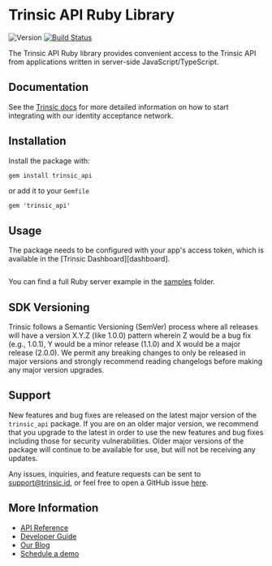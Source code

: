 # Trinsic API Ruby Library

![Version](https://img.shields.io/gem/v/trinsic_api)
[![Build Status](https://github.com/trinsic-id/sdk/actions/workflows/api-ruby-release.yml/badge.svg)](https://github.com/trinsic-id/sdk/actions?query=branch%main)

The Trinsic API Ruby library provides convenient access to the Trinsic API from
applications written in server-side JavaScript/TypeScript.

## Documentation

See the [Trinsic docs](https://connect.docs.trinsic.id/docs/) for more detailed information on how to start integrating with our identity acceptance network.

## Installation

Install the package with:

```sh
gem install trinsic_api
```

or add it to your `Gemfile`

```
gem 'trinsic_api'
```

## Usage

The package needs to be configured with your app's access token, which is
available in the [Trinsic Dashboard][dashboard].

<!-- TODO: add simple usage here -->
<!-- prettier-ignore -->
```rb
```

You can find a full Ruby server example in the [samples](https://github.com/trinsic-id/sdk/tree/main/ruby-typescript/samples) folder.

## SDK Versioning

Trinsic follows a Semantic Versioning (SemVer) process where all releases will have a version X.Y.Z (like 1.0.0) pattern wherein Z would be a bug fix (e.g., 1.0.1), Y would be a minor release (1.1.0) and X would be a major release (2.0.0). We permit any breaking changes to only be released in major versions and strongly recommend reading changelogs before making any major version upgrades.

## Support

New features and bug fixes are released on the latest major version of the `trinsic_api` package. If you are on an older major version, we recommend that you upgrade to the latest in order to use the new features and bug fixes including those for security vulnerabilities. Older major versions of the package will continue to be available for use, but will not be receiving any updates.

Any issues, inquiries, and feature requests can be sent to [support@trinsic.id](mailto:support@trinsic.id), or feel free to open a GitHub issue [here](https://github.com/trinsic-id/sdk/issues).

## More Information

- [API Reference](https://connect.docs.trinsic.id/reference)
- [Developer Guide](https://github.com/stripe/stripe-node/wiki/Passing-Options)
- [Our Blog](https://trinsic.id/blog/)
- [Schedule a demo](https://trinsic.id/contact/)
